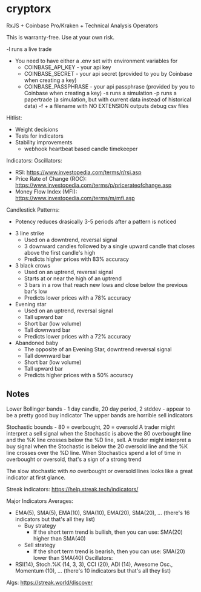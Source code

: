 # cryptorx
RxJS + Coinbase Pro/Kraken + Technical Analysis Operators

This is warranty-free. Use at your own risk.

-l runs a live trade
  * You need to have either a .env set with environment variables for
    * COINBASE_API_KEY - your api key
    * COINBASE_SECRET - your api secret (provided to you by Coinbase when creating a key)
    * COINBASE_PASSPHRASE - your api passphrase (provided by you to Coinbase when creating a key)
-s runs a simulation
-p runs a papertrade (a simulation, but with current data instead of historical data)
-f + a filename with NO EXTENSION outputs debug csv files


Hitlist:
 - Weight decisions
 - Tests for indicators
 - Stability improvements
   - webhook heartbeat based candle timekeeper

Indicators:
Oscillators:
 - RSI: https://www.investopedia.com/terms/r/rsi.asp
 - Price Rate of Change (ROC): https://www.investopedia.com/terms/p/pricerateofchange.asp
 - Money Flow Index (MFI): https://www.investopedia.com/terms/m/mfi.asp

Candlestick Patterns:
 * Potency reduces drasically 3-5 periods after a pattern is noticed
 - 3 line strike
   - Used on a downtrend, reversal signal
   - 3 downward candles followed by a single upward candle that closes above the first candle's high
   - Predicts higher prices with 83% accuracy
 - 3 black crows
   - Used on an uptrend, reversal signal
   - Starts at or near the high of an uptrend
   - 3 bars in a row that reach new lows and close below the previous bar's low
   - Predicts lower prices with a 78% accuracy
 - Evening star
   - Used on an uptrend, reversal signal
   - Tall upward bar
   - Short bar (low volume)
   - Tall downward bar
   - Predicts lower prices with a 72% accuracy
 - Abandoned baby
   - The opposite of an Evening Star, downtrend reversal signal
   - Tall downward bar
   - Short bar (low volume)
   - Tall upward bar
   - Predicts higher prices with a 50% accuracy

 ## Notes
 Lower Bollinger bands - 1 day candle, 20 day period, 2 stddev - appear to be a pretty good buy indicator
 The upper bands are horrible sell indicators


Stochastic bounds - 80 = overbought, 20 = oversold
 A trader might interpret a sell signal when the Stochastic is above the 80 overbought line and the %K line crosses below the %D line, sell.
 A trader might interpret a buy signal when the Stochastic is below the 20 oversold line and the %K line crosses over the %D line.
 When Stochastics spend a lot of time in overbought or oversold, that's a sign of a strong trend

 The slow stochastic with _no_ overbought or oversold lines looks like a great indicator at first glance.


 Streak indicators:
 https://help.streak.tech/indicators/

 Major Indicators
 Averages:
  - EMA(5), SMA(5), EMA(10), SMA(10), EMA(20), SMA(20), ... (there's 16 indicators but that's all they list)
     - Buy strategy
        - If the short term trend is bullish, then you can use: SMA(20) higher than SMA(40)
     - Sell strategy
        - If the short term trend is bearish, then you can use: SMA(20) lower than SMA(40)
 Oscillators:
  - RSI(14), Stoch.%K (14, 3, 3), CCI (20), ADI (14), Awesome Osc., Momentum (10), ... (there's 10 indicators but that's all they list)

Algs:
https://streak.world/discover
